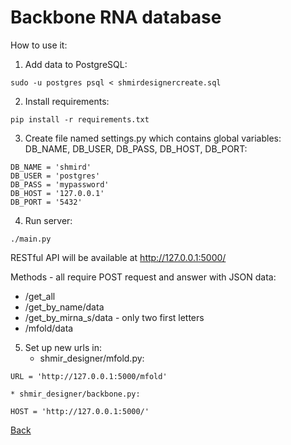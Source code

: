 Backbone RNA database
==========================

How to use it:

1. Add data to PostgreSQL:
```
sudo -u postgres psql < shmirdesignercreate.sql
```
2. Install requirements:
```
pip install -r requirements.txt
```
3. Create file named settings.py which contains global variables: DB_NAME, DB_USER, DB_PASS, DB_HOST, DB_PORT:
```
DB_NAME = 'shmird'
DB_USER = 'postgres'
DB_PASS = 'mypassword'
DB_HOST = '127.0.0.1'
DB_PORT = '5432'
```
4. Run server:
```
./main.py
```
RESTful API will be available at http://127.0.0.1:5000/

Methods - all require POST request and answer with JSON data:
* /get_all
* /get_by_name/data
* /get_by_mirna_s/data - only two first letters
* /mfold/data

5. Set up new urls in:
    * shmir_designer/mfold.py:
```
URL = 'http://127.0.0.1:5000/mfold'
```
    * shmir_designer/backbone.py:
```
HOST = 'http://127.0.0.1:5000/'
```

[Back](../README.md)